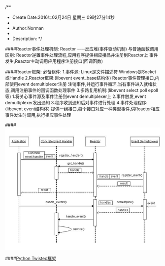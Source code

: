 /**
* Create Date:2016年02月24日 星期三 09时27分14秒
* 
* Author:Norman
* 
* Description: 
*/

####Reactor事件处理机制:
    Reactor ----反应堆(事件驱动机制)
    与普通函数调用区别:
        Reactor逆置事件处理流程,应用程序提供相应接品并注册到Reactor上
        事件发生,Reactor主动调用应用程序注册接口(回调函数)

####Reactor框架:
    必备组件:
        1.事件源:
            Linux是文件描述符
            Windows是Socket或Handle
        2.Reactor框架:(libevent event_base结构体)
            Reactor事件管理接口,内部使用event demultiplexer注册 注销事件,并运行事件循环,当有事件进入就绪状态,调用注册事件的回调函数处理事件
        3.多路复用机制:(libevent select poll epoll等)
            1.将关心事件源及事件注册到event demultiplexer上
            2.事件触发,event demultiplexer发出通知
            3.程序收到通知后对事件进行处理
        4.事件处理程序:(libevent event结构体)
            提供一组接口,每个接口对应一种类型事件,供Reactor相应事件发生时调用,执行相应事件处理

####![Reactor事件处理流程图](./Reactor.JPG)

####[Python Twisted框架](./Twisted/)
